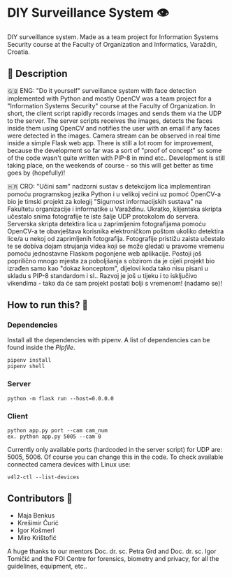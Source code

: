 # DIY Surveillance System 👁️
DIY surveillance system. Made as a team project for Information Systems Security course at the Faculty of Organization and Informatics, Varaždin, Croatia.

## 📕 Description
🇬🇧 ENG:
"Do it yourself" surveillance system with face detection implemented with Python and mostly OpenCV was a team project for a "Information Systems Security" course at the Faculty of Organization. In short, the client script rapidly records images and sends them via the UDP to the server. The server scripts receives the images, detects the faces inside them using OpenCV and notifies the user with an email if any faces were detected in the images. Camera stream can be observed in real time inside a simple Flask web app. There is still a lot room for improvement, because the development so far was a sort of "proof of concept" so some of the code wasn't quite written with PIP-8 in mind etc.. Development is still taking place, on the weekends of course - so this will get better as time goes by (hopefully)!

🇭🇷 CRO:
"Učini sam" nadzorni sustav s detekcijom lica implementiran pomoću programskog jezika Python i u velikoj većini uz pomoć OpenCV-a bio je timski projekt za kolegij "Sigurnost informacijskih sustava" na Fakultetu organizacije i informatike u Varaždinu. Ukratko, klijentska skripta učestalo snima fotografije te iste šalje UDP protokolom do servera. Serverska skripta detektira lica u zaprimljenim fotografijama pomoću OpenCV-a te obavještava korisnika elektroničkom poštom ukoliko detektira lice/a u nekoj od zaprimljenih fotografija. Fotografije pristižu zaista učestalo te se dobiva dojam strujanja videa koji se može gledati u pravome vremenu pomoću jednostavne Flaskom pogonjene web aplikacije. Postoji još poprilično mnogo mjesta za poboljšanja s obzirom da je cijeli projekt bio izrađen samo kao "dokaz konceptom", dijelovi koda tako nisu pisani u skladu s PIP-8 standardom i sl.. Razvoj je još u tijeku i to isključivo vikendima - tako da će sam projekt postati bolji s vremenom! (nadamo se)!

## How to run this? 🏁
### Dependencies
Install all the dependencies with pipenv. A list of dependencies can be found inside the _Pipfile_.
```
pipenv install
pipenv shell
```

### Server
```
python -m flask run --host=0.0.0.0
```

### Client
```
python app.py port --cam cam_num
ex. python app.py 5005 --cam 0
```
Currently only available ports (hardcoded in the server script) for UDP are: 5005, 5006. Of course you can change this in the code. To check available connected camera devices with Linux use:
```
v4l2-ctl --list-devices
```

## Contributors 👥
- Maja Benkus
- Krešimir Ćurić
- Igor Košmerl
- Miro Krištofić

A huge thanks to our mentors  Doc. dr. sc. Petra Grd and Doc. dr. sc. Igor Tomičić and the FOI Centre for forensics, biometry and privacy, for all the guidelines, equipment, etc..
